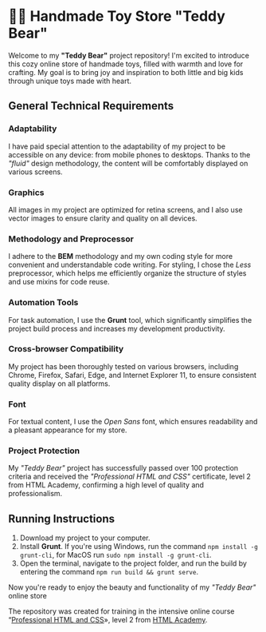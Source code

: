 # 🐻🎁 Handmade Toy Store "Teddy Bear" 

Welcome to my **"Teddy Bear"** project repository! I'm excited to introduce this cozy online store of handmade toys, filled with warmth and love for crafting. My goal is to bring joy and inspiration to both little and big kids through unique toys made with heart.

## General Technical Requirements

### Adaptability
I have paid special attention to the adaptability of my project to be accessible on any device: from mobile phones to desktops. Thanks to the *"fluid"* design methodology, the content will be comfortably displayed on various screens.

### Graphics
All images in my project are optimized for retina screens, and I also use vector images to ensure clarity and quality on all devices.

### Methodology and Preprocessor
I adhere to the **BEM** methodology and my own coding style for more convenient and understandable code writing. For styling, I chose the *Less* preprocessor, which helps me efficiently organize the structure of styles and use mixins for code reuse.

### Automation Tools
For task automation, I use the **Grunt** tool, which significantly simplifies the project build process and increases my development productivity.

### Cross-browser Compatibility
My project has been thoroughly tested on various browsers, including Chrome, Firefox, Safari, Edge, and Internet Explorer 11, to ensure consistent quality display on all platforms.

### Font
For textual content, I use the *Open Sans* font, which ensures readability and a pleasant appearance for my store.

### Project Protection
My *"Teddy Bear"* project has successfully passed over 100 protection criteria and received the *"Professional HTML and CSS"* certificate, level 2 from HTML Academy, confirming a high level of quality and professionalism.

## Running Instructions

1. Download my project to your computer.
2. Install **Grunt**. If you're using Windows, run the command `npm install -g grunt-cli`, for MacOS run `sudo npm install -g grunt-cli`.
3. Open the terminal, navigate to the project folder, and run the build by entering the command `npm run build && grunt serve`.

Now you're ready to enjoy the beauty and functionality of my *"Teddy Bear"* online store


The repository was created for training in the intensive online course “[Professional HTML and CSS](https://htmlacademy.ru/intensive/adaptive)», level 2 from [HTML Academy](https://htmlacademy.ru).

[travis-image]: https://travis-ci.org/htmlacademy-adaptive/340827-mishka.svg?branch=master
[travis-url]: https://travis-ci.org/htmlacademy-adaptive/340827-mishka
[dependency-image]: https://david-dm.org/htmlacademy-adaptive/340827-mishka/dev-status.svg?style=flat-square
[dependency-url]: https://david-dm.org/htmlacademy-adaptive/340827-mishka?type=dev
